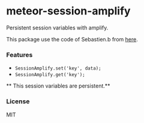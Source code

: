meteor-session-amplify
======================

Persistent session variables with amplify.

This package use the code of Sebastien.b from [here](http://stackoverflow.com/questions/11705825/persistent-sessions-in-meteor).

### Features

* `SessionAmplify.set('key', data);`
* `SessionAmplify.get('key');`

** This session variables are persistent.**

### License

MIT
